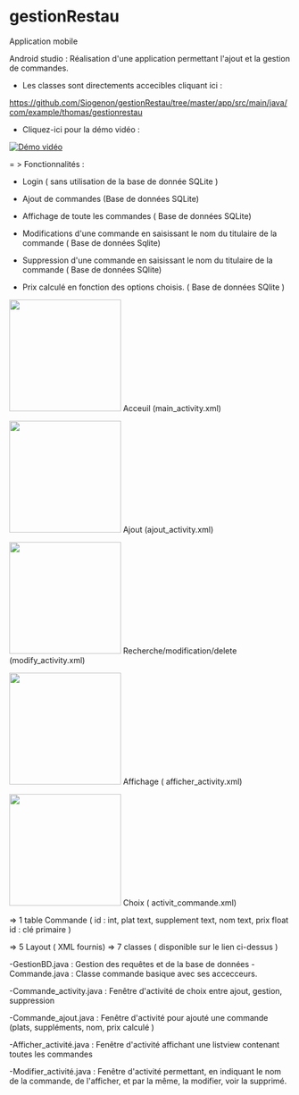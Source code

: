 # gestionRestau
Application mobile 



Android studio : Réalisation d'une application permettant l'ajout et la gestion de commandes.

- Les classes sont directements accecibles cliquant ici :

https://github.com/Siogenon/gestionRestau/tree/master/app/src/main/java/com/example/thomas/gestionrestau 





* Cliquez-ici pour la démo vidéo :


[![Démo vidéo](https://img.youtube.com/vi/rLzL5IhYaaE/0.jpg)](https://www.youtube.com/watch?v=rLzL5IhYaaE)






= > Fonctionnalités :

- Login ( sans utilisation de la base de donnée SQLite ) 

- Ajout de commandes (Base de données SQLite)

- Affichage de toute les commandes ( Base de données SQLite)

- Modifications d'une commande en saisissant le nom du titulaire de la commande ( Base de données Sqlite)

- Suppression  d'une commande en saisissant le nom du titulaire de la commande ( Base de données SQlite)

- Prix calculé en fonction des options choisis. ( Base de données SQlite )


<img height="200" src = http://image.noelshack.com/fichiers/2018/23/4/1528352640-acceuil.png /> Acceuil (main_activity.xml)


<img height="200" src = http://image.noelshack.com/fichiers/2018/23/4/1528352644-ajout.png /> Ajout (ajout_activity.xml)


<img height="200" src = http://image.noelshack.com/fichiers/2018/23/4/1528352644-recherchemodifsupp.png /> Recherche/modification/delete (modify_activity.xml)


<img height="200" src = http://image.noelshack.com/fichiers/2018/23/4/1528352645-afficher.png /> Affichage ( afficher_activity.xml)


<img height="200" src =  http://image.noelshack.com/fichiers/2018/23/4/1528352640-choix.png /> Choix ( activit_commande.xml)





=> 1 table 
Commande ( id : int, plat text, supplement text, nom text, prix float
   id : clé primaire ) 

=> 5 Layout ( XML fournis)
=> 7 classes ( disponible sur le lien ci-dessus ) 


-GestionBD.java : Gestion des requêtes et de la base de données
-Commande.java : Classe commande basique avec ses accecceurs.

-Commande_activity.java : Fenêtre d'activité de choix entre ajout, gestion, suppression

-Commande_ajout.java : Fenêtre d'activité pour ajouté une commande (plats, suppléments, nom, prix calculé )

-Afficher_activité.java : Fenêtre d'activité affichant une listview contenant toutes les commandes 

-Modifier_activité.java : Fenêtre d'activité permettant, en indiquant le nom de la commande, de l'afficher, et par la même, la modifier, voir la supprimé.





